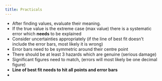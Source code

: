 ```yaml
---
title: Practicals
---
```

- After finding values, evaluate their meaning.
- If the true value is the extreme case (max value) there is a systematic error which **needs** to be explained
- Consider uncertainties appropriately (if the line of best fit doesn't include the error bars, most likely it is wrong)
- Error bars need to be symmetric around their centre point
- There should be at least 3 hazards which are genuine (serious damage)
- Significant figures need to match, (errors will most likely be one decimal figure)
- **Line of best fit needs to hit all points and error bars**
- 
<!--ID: 1724603671326-->

